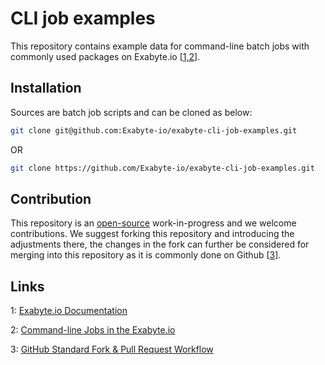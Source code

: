 # CLI job examples

This repository contains example data for command-line batch jobs with commonly used packages on Exabyte.io [[1,2](#links)].

## Installation

Sources are batch job scripts and can be cloned as below:

```bash
git clone git@github.com:Exabyte-io/exabyte-cli-job-examples.git
```

OR

```bash
git clone https://github.com/Exabyte-io/exabyte-cli-job-examples.git
```


## Contribution

This repository is an [open-source](LICENSE.md) work-in-progress and we welcome contributions. We suggest forking this repository and introducing the adjustments there, the changes in the fork can further be considered for merging into this repository as it is commonly done on Github [[3](#links)].


## Links

1: [Exabyte.io Documentation](https://docs.exabyte.io)

2: [Command-line Jobs in the Exabyte.io](https://docs.exabyte.io/jobs-cli/overview/)

3: [GitHub Standard Fork & Pull Request Workflow](https://gist.github.com/Chaser324/ce0505fbed06b947d962)


